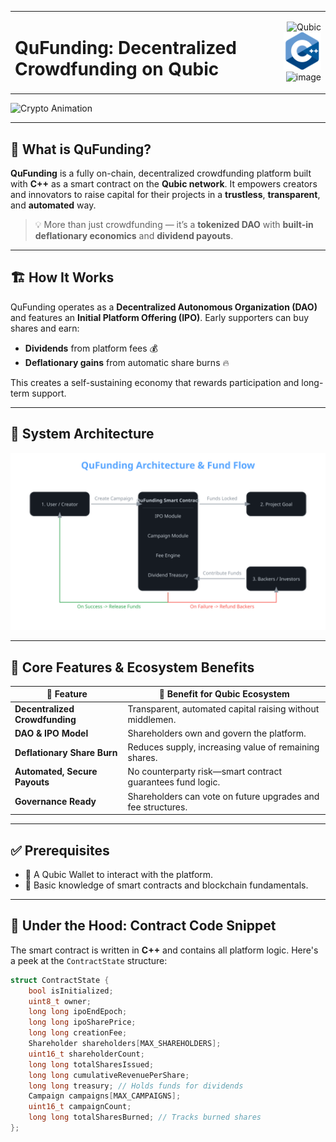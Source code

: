 <table>
  <tr>
    <td><h1> QuFunding: Decentralized Crowdfunding on Qubic</h1></td>
    <td align="right">
      <img src="https://github.com/user-attachments/assets/f1feeab8-6c46-4339-b148-05cfc8372709" alt="Qubic" width="60" height="60"/>
      <img src="https://raw.githubusercontent.com/devicons/devicon/master/icons/cplusplus/cplusplus-original.svg" alt="C++" width="60" height="60"/>
      <img width="60" height="60" alt="image" src="https://github.com/user-attachments/assets/d09ca5dc-1095-4027-95e6-f715102d9161"/>
    </td> 
  </tr>
</table>





![Crypto Animation](https://media.giphy.com/media/qgQUggAC3Pfv687qPC/giphy.gif)

---

## 🧠 What is QuFunding?

**QuFunding** is a fully on-chain, decentralized crowdfunding platform built with **C++** as a smart contract on the **Qubic network**. It empowers creators and innovators to raise capital for their projects in a **trustless**, **transparent**, and **automated** way.

> 💡 More than just crowdfunding — it’s a **tokenized DAO** with **built-in deflationary economics** and **dividend payouts**.

---

## 🏗️ How It Works

QuFunding operates as a **Decentralized Autonomous Organization (DAO)** and features an **Initial Platform Offering (IPO)**. Early supporters can buy shares and earn:

- **Dividends** from platform fees 💰
- **Deflationary gains** from automatic share burns 🔥

This creates a self-sustaining economy that rewards participation and long-term support.

---

## 🔧 System Architecture

<p align="center">
  <img src="./assets/qufunding-architecture.svg" alt="QuFunding Architecture Diagram"/>
</p>

---

## 🌟 Core Features & Ecosystem Benefits

| 🚀 **Feature**               | 🌱 **Benefit for Qubic Ecosystem** |
|-----------------------------|------------------------------------|
| **Decentralized Crowdfunding** | Transparent, automated capital raising without middlemen. |
| **DAO & IPO Model**            | Shareholders own and govern the platform. |
| **Deflationary Share Burn**    | Reduces supply, increasing value of remaining shares. |
| **Automated, Secure Payouts**  | No counterparty risk—smart contract guarantees fund logic. |
| **Governance Ready**           | Shareholders can vote on future upgrades and fee structures. |

---

## ✅ Prerequisites

- 🔐 A Qubic Wallet to interact with the platform.
- 📘 Basic knowledge of smart contracts and blockchain fundamentals.

---

## 🧬 Under the Hood: Contract Code Snippet

The smart contract is written in **C++** and contains all platform logic. Here's a peek at the `ContractState` structure:

```cpp
struct ContractState {
    bool isInitialized;
    uint8_t owner;
    long long ipoEndEpoch;
    long long ipoSharePrice;
    long long creationFee;
    Shareholder shareholders[MAX_SHAREHOLDERS];
    uint16_t shareholderCount;
    long long totalSharesIssued;
    long long cumulativeRevenuePerShare;
    long long treasury; // Holds funds for dividends
    Campaign campaigns[MAX_CAMPAIGNS];
    uint16_t campaignCount;
    long long totalSharesBurned; // Tracks burned shares
};

